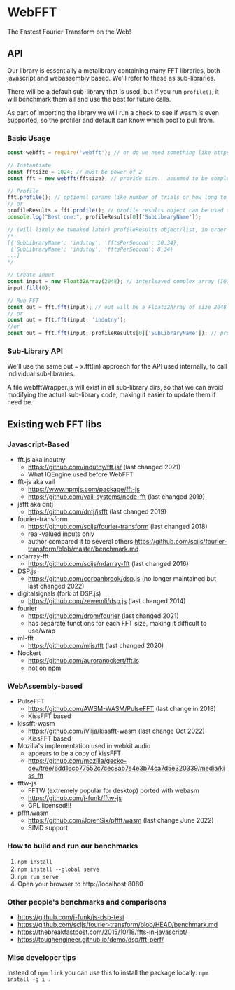 # WebFFT

The Fastest Fourier Transform on the Web!

## API

Our library is essentially a metalibrary containing many FFT libraries, both javascript and webassembly based. We'll refer to these as sub-libraries.

There will be a default sub-library that is used, but if you run `profile()`, it will benchmark them all and use the best for future calls.

As part of importing the library we will run a check to see if wasm is even supported, so the profiler and default can know which pool to pull from.

### Basic Usage

```javascript
const webfft = require('webfft'); // or do we need something like https://github.com/AWSM-WASM/PulseFFT#instantiate-pulse

// Instantiate
const fftsize = 1024; // must be power of 2
const fft = new webfft(fftsize); // provide size.  assumed to be complex

// Profile
fft.profile(); // optional params like number of trials or how long to spend profiling
// or
profileResults = fft.profile(); // profile results object can be used to make visualizations of the benchmarking results
console.log("Best one:", profileResults[0]['SubLibraryName']);

// (will likely be tweaked later) profileResults object/list, in order of speed:
/*
[{'SubLibraryName': 'indutny', 'fftsPerSecond': 10.34},
 {'SubLibraryName': 'indutny', 'fftsPerSecond': 8.34} 
...]
*/

// Create Input
const input = new Float32Array(2048); // interleaved complex array (IQIQIQIQ...), so it's twice the size
input.fill(0);

// Run FFT
const out = fft.fft(input); // out will be a Float32Array of size 2048
// or
const out = fft.fft(input, 'indutny');
//or 
const out = fft.fft(input, profileResults[0]['SubLibraryName']); // profileResults obj will likely be changed later

```

### Sub-Library API

We'll use the same out = x.fft(in) approach for the API used internally, to call individual sub-libraries.  

A file webfftWrapper.js will exist in all sub-library dirs, so that we can avoid modifying the actual sub-library code, making it easier to update them if need be.

## Existing web FFT libs

### Javascript-Based

- fft.js aka indutny
  - https://github.com/indutny/fft.js/ (last changed 2021)
  - What IQEngine used before WebFFT
- fft-js aka vail
  - https://www.npmjs.com/package/fft-js
  - https://github.com/vail-systems/node-fft (last changed 2019)
- jsfft aka dntj
  - https://github.com/dntj/jsfft (last changed 2019)
- fourier-transform
  - https://github.com/scijs/fourier-transform (last changed 2018)
  - real-valued inputs only
  - author compared it to several others https://github.com/scijs/fourier-transform/blob/master/benchmark.md
- ndarray-fft
  - https://github.com/scijs/ndarray-fft (last changed 2016)
- DSP.js
  - https://github.com/corbanbrook/dsp.js (no longer maintained but last changed 2022)
- digitalsignals (fork of DSP.js)
  - https://github.com/zewemli/dsp.js (last changed 2014)
- fourier
  - https://github.com/drom/fourier (last changed 2021)
  - has separate functions for each FFT size, making it difficult to use/wrap
- ml-fft
  - https://github.com/mljs/fft (last changed 2020)
- Nockert
  - https://github.com/auroranockert/fft.js
  - not on npm

### WebAssembly-based

- PulseFFT
  - https://github.com/AWSM-WASM/PulseFFT (last change in 2018)
  - KissFFT based
- kissfft-wasm
  - https://github.com/iVilja/kissfft-wasm (last change Oct 2022)
  - KissFFT based
- Mozilla's implementation used in webkit audio
  - appears to be a copy of kissFFT
  - https://github.com/mozilla/gecko-dev/tree/6dd16cb77552c7cec8ab7e4e3b74ca7d5e320339/media/kiss_fft
- fftw-js
  - FFTW (extremely popular for desktop) ported with webasm
  - https://github.com/j-funk/fftw-js
  - GPL licensed!!!
- pffft.wasm
  - https://github.com/JorenSix/pffft.wasm (last change June 2022)
  - SIMD support

### How to build and run our benchmarks

1. `npm install`
2. `npm install --global serve`
4. `npm run serve`
5. Open your browser to http://localhost:8080 

### Other people's benchmarks and comparisons

- https://github.com/j-funk/js-dsp-test
- https://github.com/scijs/fourier-transform/blob/HEAD/benchmark.md
- https://thebreakfastpost.com/2015/10/18/ffts-in-javascript/
- https://toughengineer.github.io/demo/dsp/fft-perf/

### Misc developer tips

Instead of `npm link` you can use this to install the package locally: `npm install -g i .`
